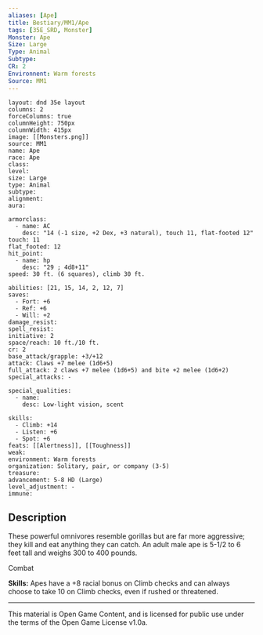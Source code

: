 ```yaml
---
aliases: [Ape]
title: Bestiary/MM1/Ape
tags: [35E_SRD, Monster]
Monster: Ape
Size: Large
Type: Animal
Subtype: 
CR: 2
Environnent: Warm forests
Source: MM1
---
```


```statblock
layout: dnd 35e layout
columns: 2
forceColumns: true
columnHeight: 750px
columnWidth: 415px
image: [[Monsters.png]]
source: MM1
name: Ape
race: Ape
class: 
level: 
size: Large
type: Animal
subtype: 
alignment: 
aura: 

armorclass:
  - name: AC
    desc: "14 (-1 size, +2 Dex, +3 natural), touch 11, flat-footed 12"
touch: 11
flat_footed: 12
hit_point:
  - name: hp
    desc: "29 ; 4d8+11"
speed: 30 ft. (6 squares), climb 30 ft.

abilities: [21, 15, 14, 2, 12, 7]
saves:
  - Fort: +6
  - Ref: +6
  - Will: +2
damage_resist: 
spell_resist: 
initiative: 2
space/reach: 10 ft./10 ft.
cr: 2
base_attack/grapple: +3/+12
attack: Claws +7 melee (1d6+5)
full_attack: 2 claws +7 melee (1d6+5) and bite +2 melee (1d6+2)
special_attacks: -

special_qualities:
  - name: 
    desc: Low-light vision, scent

skills:
  - Climb: +14
  - Listen: +6
  - Spot: +6
feats: [[Alertness]], [[Toughness]]
weak: 
environment: Warm forests
organization: Solitary, pair, or company (3-5)
treasure: 
advancement: 5-8 HD (Large)
level_adjustment: -
immune: 
```

## Description

<p>These powerful omnivores resemble gorillas but are far more aggressive; they kill and eat anything they can catch. An adult male ape is 5-1/2 to 6 feet tall and weighs 300 to 400 pounds.</p>
<p>Combat</p>
<p>
            <b>Skills:</b> Apes have a +8 racial bonus on Climb checks and can always choose to take 10 on Climb checks, even if rushed or threatened.</p>

---

This material is Open Game Content, and is licensed for public use under
the terms of the Open Game License v1.0a.
